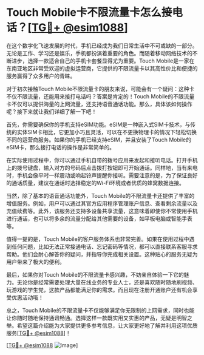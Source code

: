 # Touch Mobile卡不限流量卡怎么接电话？[[TG💪+ @esim1088](https://t.me/s/esim1088)]

在这个数字化飞速发展的时代，手机已经成为我们日常生活中不可或缺的一部分。无论是工作、学习还是娱乐，手机都扮演着重要的角色。而随着移动网络技术的不断进步，选择一款适合自己的手机卡套餐显得尤为重要。Touch Mobile是一家在东南亚地区非常受欢迎的虚拟运营商，它提供的不限流量卡以其高性价比和便捷的服务赢得了众多用户的青睐。

对于初次接触Touch Mobile不限流量卡的朋友来说，可能会有一个疑问：这种卡不仅不限流量，还能用来接打电话吗？答案是肯定的！Touch Mobile的不限流量卡不仅可以提供海量的上网流量，还支持语音通话功能。那么，具体该如何操作呢？接下来就让我们详细了解一下吧！

首先，你需要确保你的手机支持eSIM功能。eSIM是一种嵌入式SIM卡技术，与传统的实体SIM卡相比，它更加小巧且灵活，可以在不更换物理卡的情况下轻松切换不同的运营商服务。如果你的手机已经支持eSIM，并且安装了Touch Mobile的eSIM卡，那么接打电话的操作是非常简单的。

在实际使用过程中，你可以通过手机自带的拨号应用来发起和接听电话。打开手机上的拨号键盘，输入对方的号码后点击拨打按钮即可开始通话。同样地，当有来电时，手机会像平时一样震动或响起铃声提醒你接听。需要注意的是，为了保证良好的通话质量，建议在通话时选择稳定的Wi-Fi环境或者优质的蜂窝数据连接。

当然，除了基本的语音通话功能外，Touch Mobile的不限流量卡还提供了丰富的增值服务。例如，用户可以通过其官方应用程序管理账户信息、查看剩余流量以及充值续费等。此外，该服务还支持多设备共享流量，这意味着即使你不常使用手机进行通话，也可以将多余的流量分配给其他需要的设备，如平板电脑或智能手表等。

值得一提的是，Touch Mobile的客户服务体系也非常完善。如果在使用过程中遇到任何问题，比如无法正常接通电话、忘记密码等情况，都可以直接联系客服寻求帮助。他们会耐心解答你的疑问，并指导你完成相关设置。这种贴心的服务无疑为用户带来了极大的便利。

最后，如果你对Touch Mobile的不限流量卡感兴趣，不妨亲自体验一下它的魅力。无论你是经常需要处理大量在线业务的专业人士，还是喜欢随时随地刷视频、玩游戏的学生党，这款产品都能满足你的需求。而且现在注册开通账户还有机会享受优惠活动哦！

总之，Touch Mobile的不限流量卡不仅能够满足你无限制的上网需求，同时也能让你随时随地保持通讯畅通。选择这样一款既实用又实惠的产品，无疑是明智之举。希望这篇介绍能为大家提供更多参考信息，让大家更好地了解并利用这项优质服务[[TG💪+ @esim1088](https://t.me/s/esim1088)]！

[[TG💪+ @esim1088](https://t.me/s/esim1088) ![Image](https://i.postimg.cc/4NQfJmqS/Snipaste-2025-05-13-00-14-12.png)]